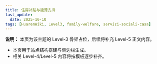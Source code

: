 ```yaml
---
title: 住房补贴与能源支持
last_update:
  date: 2025-10-10
tags: [HuarenWiki, Level3, family-welfare, servizi-sociali-casa]
---
```

**说明：** 本页为该主题的 Level-3 骨架占位，后续将补充 Level-5 正文内容。

- 本页用于站点结构搭建与侧边栏生成。
- 相关 Level-4/Level-5 内容将按模板逐步补齐。
